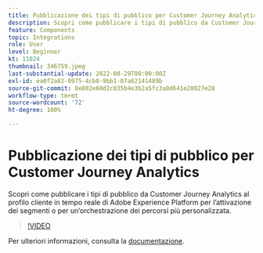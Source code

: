 ```yaml
---
title: Pubblicazione dei tipi di pubblico per Customer Journey Analytics
description: Scopri come pubblicare i tipi di pubblico da Customer Journey Analytics al profilo cliente in tempo reale di Adobe Experience Platform per l’attivazione dei segmenti o per un’orchestrazione dei percorsi più personalizzata.
feature: Components
topic: Integrations
role: User
level: Beginner
kt: 11024
thumbnail: 346759.jpeg
last-substantial-update: 2022-08-29T00:00:00Z
exl-id: ea0f2a82-0975-4cb8-9bb1-07a62141489b
source-git-commit: 8e802e60d2c035b4e3b2a5fc3a0d641e20027e28
workflow-type: tm+mt
source-wordcount: '72'
ht-degree: 100%

---
```


# Pubblicazione dei tipi di pubblico per Customer Journey Analytics

Scopri come pubblicare i tipi di pubblico da Customer Journey Analytics al profilo cliente in tempo reale di Adobe Experience Platform per l’attivazione dei segmenti o per un’orchestrazione dei percorsi più personalizzata.

>[!VIDEO](https://video.tv.adobe.com/v/346759/?quality=12&learn=on)

Per ulteriori informazioni, consulta la [documentazione](https://experienceleague.adobe.com/docs/analytics-platform/using/cja-components/audiences/audiences-overview.html?lang=it).
